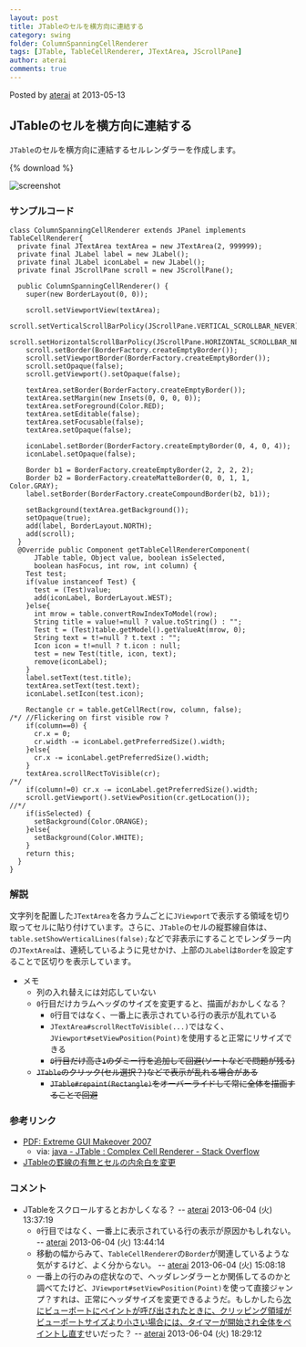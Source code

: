 ```yaml
---
layout: post
title: JTableのセルを横方向に連結する
category: swing
folder: ColumnSpanningCellRenderer
tags: [JTable, TableCellRenderer, JTextArea, JScrollPane]
author: aterai
comments: true
---
```


Posted by [aterai](http://terai.xrea.jp/aterai.html) at 2013-05-13

## JTableのセルを横方向に連結する
`JTable`のセルを横方向に連結するセルレンダラーを作成します。

{% download %}

![screenshot](https://lh5.googleusercontent.com/-wcXag_bBidU/UY-uA3riCRI/AAAAAAAABrs/Q_V-fdNVRu8/s800/ColumnSpanningCellRenderer.png)

### サンプルコード
<pre class="prettyprint"><code>class ColumnSpanningCellRenderer extends JPanel implements TableCellRenderer{
  private final JTextArea textArea = new JTextArea(2, 999999);
  private final JLabel label = new JLabel();
  private final JLabel iconLabel = new JLabel();
  private final JScrollPane scroll = new JScrollPane();

  public ColumnSpanningCellRenderer() {
    super(new BorderLayout(0, 0));

    scroll.setViewportView(textArea);
    scroll.setVerticalScrollBarPolicy(JScrollPane.VERTICAL_SCROLLBAR_NEVER);
    scroll.setHorizontalScrollBarPolicy(JScrollPane.HORIZONTAL_SCROLLBAR_NEVER);
    scroll.setBorder(BorderFactory.createEmptyBorder());
    scroll.setViewportBorder(BorderFactory.createEmptyBorder());
    scroll.setOpaque(false);
    scroll.getViewport().setOpaque(false);

    textArea.setBorder(BorderFactory.createEmptyBorder());
    textArea.setMargin(new Insets(0, 0, 0, 0));
    textArea.setForeground(Color.RED);
    textArea.setEditable(false);
    textArea.setFocusable(false);
    textArea.setOpaque(false);

    iconLabel.setBorder(BorderFactory.createEmptyBorder(0, 4, 0, 4));
    iconLabel.setOpaque(false);

    Border b1 = BorderFactory.createEmptyBorder(2, 2, 2, 2);
    Border b2 = BorderFactory.createMatteBorder(0, 0, 1, 1, Color.GRAY);
    label.setBorder(BorderFactory.createCompoundBorder(b2, b1));

    setBackground(textArea.getBackground());
    setOpaque(true);
    add(label, BorderLayout.NORTH);
    add(scroll);
  }
  @Override public Component getTableCellRendererComponent(
      JTable table, Object value, boolean isSelected,
      boolean hasFocus, int row, int column) {
    Test test;
    if(value instanceof Test) {
      test = (Test)value;
      add(iconLabel, BorderLayout.WEST);
    }else{
      int mrow = table.convertRowIndexToModel(row);
      String title = value!=null ? value.toString() : "";
      Test t = (Test)table.getModel().getValueAt(mrow, 0);
      String text = t!=null ? t.text : "";
      Icon icon = t!=null ? t.icon : null;
      test = new Test(title, icon, text);
      remove(iconLabel);
    }
    label.setText(test.title);
    textArea.setText(test.text);
    iconLabel.setIcon(test.icon);

    Rectangle cr = table.getCellRect(row, column, false);
/*/ //Flickering on first visible row ?
    if(column==0) {
      cr.x = 0;
      cr.width -= iconLabel.getPreferredSize().width;
    }else{
      cr.x -= iconLabel.getPreferredSize().width;
    }
    textArea.scrollRectToVisible(cr);
/*/
    if(column!=0) cr.x -= iconLabel.getPreferredSize().width;
    scroll.getViewport().setViewPosition(cr.getLocation());
//*/
    if(isSelected) {
      setBackground(Color.ORANGE);
    }else{
      setBackground(Color.WHITE);
    }
    return this;
  }
}
</code></pre>

### 解説
文字列を配置した`JTextArea`を各カラムごとに`JViewport`で表示する領域を切り取ってセルに貼り付けています。さらに、`JTable`のセルの縦罫線自体は、`table.setShowVerticalLines(false);`などで非表示にすることでレンダラー内の`JTextArea`は、連続しているように見せかけ、上部の`JLabel`は`Border`を設定することで区切りを表示しています。

- メモ
    - 列の入れ替えには対応していない
    - `0`行目だけカラムヘッダのサイズを変更すると、描画がおかしくなる？
        - `0`行目ではなく、一番上に表示されている行の表示が乱れている
        - `JTextArea#scrollRectToVisible(...)`ではなく、`JViewport#setViewPosition(Point)`を使用すると正常にリサイズできる
        - ~~`0`行目だけ高さ`1`のダミー行を追加して回避(ソートなどで問題が残る)~~
    - ~~`JTable`のクリック(セル選択？)などで表示が乱れる場合がある~~
        - ~~`JTable#repaint(Rectangle)`をオーバーライドして常に全体を描画することで回避~~

<!-- dummy comment line for breaking list -->

### 参考リンク
- [PDF: Extreme GUI Makeover 2007](http://docs.huihoo.com/javaone/2007/desktop/TS-3548.pdf)
    - via: [java - JTable : Complex Cell Renderer - Stack Overflow](http://stackoverflow.com/questions/16305023/jtable-complex-cell-renderer)
- [JTableの罫線の有無とセルの内余白を変更](http://terai.xrea.jp/Swing/IntercellSpacing.html)

<!-- dummy comment line for breaking list -->

### コメント
- JTableをスクロールするとおかしくなる？ -- [aterai](http://terai.xrea.jp/aterai.html) 2013-06-04 (火) 13:37:19
    - `0`行目ではなく、一番上に表示されている行の表示が原因かもしれない。 -- [aterai](http://terai.xrea.jp/aterai.html) 2013-06-04 (火) 13:44:14
    - 移動の幅からみて、`TableCellRenderer`の`Border`が関連しているような気がするけど、よく分からない。 -- [aterai](http://terai.xrea.jp/aterai.html) 2013-06-04 (火) 15:08:18
    - 一番上の行のみの症状なので、ヘッダレンダラーとか関係してるのかと調べてたけど、`JViewport#setViewPosition(Point)`を使って直接ジャンプ？すれは、正常にヘッダサイズを変更できるようだ。もしかしたら[次にビューポートにペイントが呼び出されたときに、クリッピング領域がビューポートサイズより小さい場合には、タイマーが開始され全体をペイントし直す](http://docs.oracle.com/javase/jp/6/api/javax/swing/JViewport.html)せいだった？ -- [aterai](http://terai.xrea.jp/aterai.html) 2013-06-04 (火) 18:29:12

<!-- dummy comment line for breaking list -->

